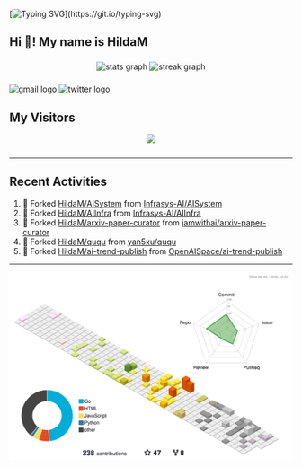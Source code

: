 [![Typing SVG](https://readme-typing-svg.herokuapp.com?size=50&duration=5000&color=8C43EA&vCenter=true&width=2000&height=70&lines=开拓视野,+冲破艰险,+洞悉所有,+贴近生活,+寻找真爱,+感受彼此;这就是人生的目的.)](https://git.io/typing-svg)


<h2 align="left">Hi 👋! My name is HildaM</h2>

###

<div align="center">
  <img src="https://github-readme-stats.vercel.app/api?username=HildaM&hide_title=false&hide_rank=false&show_icons=true&include_all_commits=true&count_private=true&disable_animations=false&theme=dracula&locale=en&hide_border=false" height="150" alt="stats graph"  />
  <img src="https://streak-stats.demolab.com?user=HildaM&locale=en&mode=daily&theme=dracula&hide_border=false&border_radius=5" height="150" alt="streak graph"  />
</div>


###

<div align="left">
  <a href="zhao163frozen@gmail.com" target="_blank">
    <img src="https://img.shields.io/static/v1?message=Gmail&logo=gmail&label=&color=D14836&logoColor=white&labelColor=&style=for-the-badge" height="35" alt="gmail logo"  />
  </a>
  <a href="https://x.com/_Albert_Bob" target="_blank">
    <img src="https://img.shields.io/static/v1?message=Twitter&logo=twitter&label=&color=1DA1F2&logoColor=white&labelColor=&style=for-the-badge" height="35" alt="twitter logo"  />
  </a>
</div>


## My Visitors

<div align="center">
  <img src="https://profile-counter.glitch.me/HildaM/count.svg?"  />
</div>

###


---

## Recent Activities


<!--RECENT_ACTIVITY:start-->
1. 🔱 Forked [HildaM/AISystem](https://github.com/HildaM/AISystem) from [Infrasys-AI/AISystem](https://github.com/Infrasys-AI/AISystem)<br>
2. 🔱 Forked [HildaM/AIInfra](https://github.com/HildaM/AIInfra) from [Infrasys-AI/AIInfra](https://github.com/Infrasys-AI/AIInfra)<br>
3. 🔱 Forked [HildaM/arxiv-paper-curator](https://github.com/HildaM/arxiv-paper-curator) from [jamwithai/arxiv-paper-curator](https://github.com/jamwithai/arxiv-paper-curator)<br>
4. 🔱 Forked [HildaM/ququ](https://github.com/HildaM/ququ) from [yan5xu/ququ](https://github.com/yan5xu/ququ)<br>
5. 🔱 Forked [HildaM/ai-trend-publish](https://github.com/HildaM/ai-trend-publish) from [OpenAISpace/ai-trend-publish](https://github.com/OpenAISpace/ai-trend-publish)<br>
<!--RECENT_ACTIVITY:end-->

---


![](./profile-3d-contrib/profile-south-season-animate.svg)
